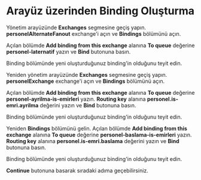 # Arayüz üzerinden Binding Oluşturma

Yönetim arayüzünde **Exchanges** segmesine geçiş yapın. **personelAlternateFanout** exchange'i açın ve **Bindings** bölümünü açın.

Açılan bölümde **Add binding from this exchange** alanına **To queue** değerine **personel-laternatif** yazın ve **Bind** butonuna basın.

Binding bölümünde yeni oluşturduğunuz binding'in olduğunu teyit edin.

Yeniden yönetim arayüzünde **Exchanges** segmesine geçiş yapın. **personelExchange** exchange'i açın ve **Bindings** bölümünü açın.

Açılan bölümde **Add binding from this exchange** alanına **To queue** değerine **personel-ayrilma-is-emirleri** yazın. **Routing key** alanına **personel.is-emri.ayrilma** değerini yazın ve **Bind** butonuna basın.

Binding bölümünde yeni oluşturduğunuz binding'in olduğunu teyit edin.

Yeniden **Bindings** bölümünü gelin. Açılan bölümde **Add binding from this exchange** alanına **To queue** değerine **personel-baslama-is-emirleri** yazın. **Routing key** alanına **personel.is-emri.baslama** değerini yazın ve **Bind** butonuna basın.

Binding bölümünde yeni oluşturduğunuz binding'in olduğunu teyit edin.

**Continue** butonuna basarak sıradaki adıma geçebilirsiniz.
